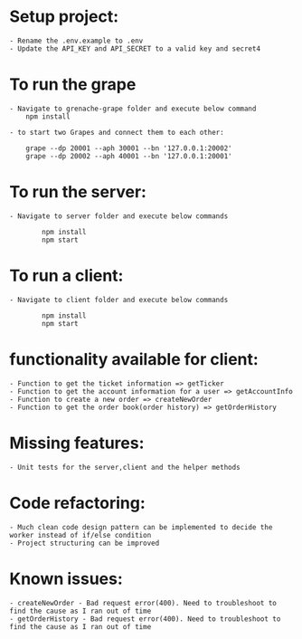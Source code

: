 ﻿# Setup project:

    - Rename the .env.example to .env
    - Update the API_KEY and API_SECRET to a valid key and secret4

# To run the grape

    - Navigate to grenache-grape folder and execute below command
        npm install

    - to start two Grapes and connect them to each other:

        grape --dp 20001 --aph 30001 --bn '127.0.0.1:20002'
        grape --dp 20002 --aph 40001 --bn '127.0.0.1:20001'

# To run the server:

    - Navigate to server folder and execute below commands

            npm install
            npm start

# To run a client:

    - Navigate to client folder and execute below commands

            npm install
            npm start

# functionality available for client:

    - Function to get the ticket information => getTicker
    - Function to get the account information for a user => getAccountInfo
    - Function to create a new order => createNewOrder
    - Function to get the order book(order history) => getOrderHistory

# Missing features:

    - Unit tests for the server,client and the helper methods

# Code refactoring:

    - Much clean code design pattern can be implemented to decide the worker instead of if/else condition
    - Project structuring can be improved

# Known issues:

    - createNewOrder - Bad request error(400). Need to troubleshoot to find the cause as I ran out of time
    - getOrderHistory - Bad request error(400). Need to troubleshoot to find the cause as I ran out of time

